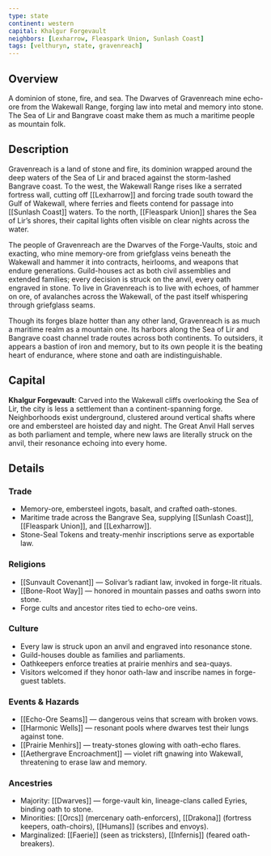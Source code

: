 ```yaml
---
type: state
continent: western
capital: Khalgur Forgevault
neighbors: [Lexharrow, Fleaspark Union, Sunlash Coast]
tags: [velthuryn, state, gravenreach]
---
```

## Overview
A dominion of stone, fire, and sea. The Dwarves of Gravenreach mine echo-ore from the Wakewall Range, forging law into metal and memory into stone. The Sea of Lir and Bangrave coast make them as much a maritime people as mountain folk.

## Description
Gravenreach is a land of stone and fire, its dominion wrapped around the 
deep waters of the Sea of Lir and braced against the storm-lashed 
Bangrave coast. To the west, the Wakewall Range rises like a serrated 
fortress wall, cutting off [[Lexharrow]] and forcing trade south toward the Gulf 
of Wakewall, where ferries and fleets contend for passage into [[Sunlash Coast]] 
waters. To the north, [[Fleaspark Union]] shares the Sea of Lir’s shores, their 
capital lights often visible on clear nights across the water.

The people of Gravenreach are the Dwarves of the Forge-Vaults, stoic and 
exacting, who mine memory-ore from griefglass veins beneath the Wakewall and hammer it into 
contracts, heirlooms, and weapons that endure generations. Guild-houses act as both civil 
assemblies and extended families; every decision is struck on the anvil, every oath engraved in 
stone. To live in Gravenreach is to live with echoes, of hammer on ore, of avalanches across the 
Wakewall, of the past itself whispering through griefglass seams.

Though its forges blaze hotter than any other land, Gravenreach is as much a maritime realm as a 
mountain one. Its harbors along the Sea of Lir and Bangrave coast channel trade routes across 
both continents. To outsiders, it appears a bastion of iron and memory, but to its own people it is 
the beating heart of endurance, where stone and oath are indistinguishable.

## Capital
**Khalgur Forgevault**: Carved into the Wakewall cliffs overlooking the Sea of Lir, the city is less a settlement than a continent-spanning forge. Neighborhoods exist underground, clustered around vertical shafts where ore and embersteel are hoisted day and night. The Great Anvil Hall serves as both parliament and temple, where new laws are literally struck on the anvil, their resonance echoing into every home.

## Details

### Trade
- Memory-ore, embersteel ingots, basalt, and crafted oath-stones.
- Maritime trade across the Bangrave Sea, supplying [[Sunlash Coast]], [[Fleaspark Union]], and [[Lexharrow]].
- Stone-Seal Tokens and treaty-menhir inscriptions serve as exportable law.

### Religions
- [[Sunvault Covenant]] — Solivar’s radiant law, invoked in forge-lit rituals.
- [[Bone-Root Way]] — honored in mountain passes and oaths sworn into stone.
- Forge cults and ancestor rites tied to echo-ore veins.

### Culture
- Every law is struck upon an anvil and engraved into resonance stone.
- Guild-houses double as families and parliaments.
- Oathkeepers enforce treaties at prairie menhirs and sea-quays.
- Visitors welcomed if they honor oath-law and inscribe names in forge-guest tablets.

### Events & Hazards
- [[Echo-Ore Seams]] — dangerous veins that scream with broken vows.
- [[Harmonic Wells]] — resonant pools where dwarves test their lungs against tone.
- [[Prairie Menhirs]] — treaty-stones glowing with oath-echo flares.
- [[Aethergrave Encroachment]] — violet rift gnawing into Wakewall, threatening to erase law and memory.

### Ancestries
- Majority: [[Dwarves]] — forge-vault kin, lineage-clans called Eyries, binding oath to stone.
- Minorities: [[Orcs]] (mercenary oath-enforcers), [[Drakona]] (fortress keepers, oath-choirs), [[Humans]] (scribes and envoys).
- Marginalized: [[Faerie]] (seen as tricksters), [[Infernis]] (feared oath-breakers).

